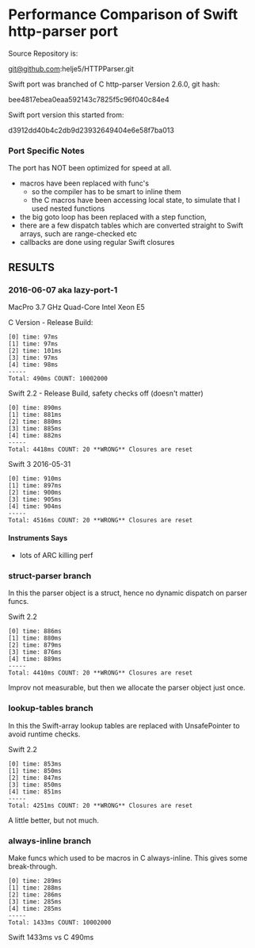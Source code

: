 Performance Comparison of Swift http-parser port
================================================

Source Repository is:

  git@github.com:helje5/HTTPParser.git

Swift port was branched of C http-parser Version 2.6.0, git hash:

  bee4817ebea0eaa592143c7825f5c96f040c84e4

Swift port version this started from:

  d3912dd40b4c2db9d23932649404e6e58f7ba013


### Port Specific Notes

The port has NOT been optimized for speed at all.

- macros have been replaced with func's
  - so the compiler has to be smart to inline them
  - the C macros have been accessing local state, to simulate that
    I used nested functions
- the big goto loop has been replaced with a step function,
- there are a few dispatch tables which are converted straight to Swift arrays,
  such are range-checked etc
- callbacks are done using regular Swift closures


## RESULTS

### 2016-06-07 aka lazy-port-1

MacPro 3.7 GHz Quad-Core Intel Xeon E5

C Version - Release Build:

    [0] time: 97ms
    [1] time: 97ms
    [2] time: 101ms
    [3] time: 97ms
    [4] time: 98ms
    -----
    Total: 490ms COUNT: 10002000

Swift 2.2 - Release Build, safety checks off (doesn't matter)

    [0] time: 890ms
    [1] time: 881ms
    [2] time: 880ms
    [3] time: 885ms
    [4] time: 882ms
    -----
    Total: 4418ms COUNT: 20 **WRONG** Closures are reset

Swift 3 2016-05-31

    [0] time: 910ms
    [1] time: 897ms
    [2] time: 900ms
    [3] time: 905ms
    [4] time: 904ms
    -----
    Total: 4516ms COUNT: 20 **WRONG** Closures are reset

#### Instruments Says

- lots of ARC killing perf

### struct-parser branch

In this the parser object is a struct, hence no dynamic dispatch on parser
funcs.

Swift 2.2

    [0] time: 886ms
    [1] time: 880ms
    [2] time: 879ms
    [3] time: 876ms
    [4] time: 889ms
    -----
    Total: 4410ms COUNT: 20 **WRONG** Closures are reset

Improv not measurable, but then we allocate the parser object just once.

### lookup-tables branch

In this the Swift-array lookup tables are replaced with UnsafePointer<T> to
avoid runtime checks.

Swift 2.2

    [0] time: 853ms
    [1] time: 850ms
    [2] time: 847ms
    [3] time: 850ms
    [4] time: 851ms
    -----
    Total: 4251ms COUNT: 20 **WRONG** Closures are reset

A little better, but not much.

### always-inline branch

Make funcs which used to be macros in C always-inline. This gives some
break-through.

    [0] time: 289ms
    [1] time: 288ms
    [2] time: 286ms
    [3] time: 285ms
    [4] time: 285ms
    -----
    Total: 1433ms COUNT: 10002000

Swift 1433ms vs C 490ms
